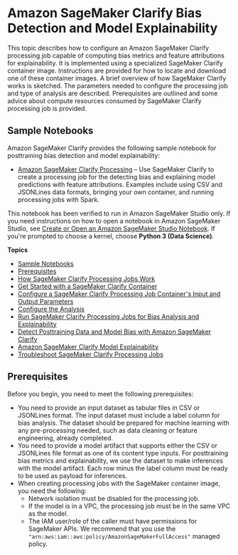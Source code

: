 # Amazon SageMaker Clarify Bias Detection and Model Explainability<a name="clarify-configure-processing-jobs"></a>

This topic describes how to configure an Amazon SageMaker Clarify processing job capable of computing bias metrics and feature attributions for explainability\. It is implemented using a specialized SageMaker Clarify container image\. Instructions are provided for how to locate and download one of these container images\. A brief overview of how SageMaker Clarify works is sketched\. The parameters needed to configure the processing job and type of analysis are described\. Prerequisites are outlined and some advice about compute resources consumed by SageMaker Clarify processing job is provided\.

## Sample Notebooks<a name="clarify-post-training-bias-model-explainability-sample-notebooks"></a>

Amazon SageMaker Clarify provides the following sample notebook for posttraining bias detection and model explainability:
+ [Amazon SageMaker Clarify Processing](https://sagemaker-examples.readthedocs.io/en/latest/sagemaker-clarify/index.html#sagemaker-clarify-processing) – Use SageMaker Clarify to create a processing job for the detecting bias and explaining model predictions with feature attributions\. Examples include using CSV and JSONLines data formats, bringing your own container, and running processing jobs with Spark\.

This notebook has been verified to run in Amazon SageMaker Studio only\. If you need instructions on how to open a notebook in Amazon SageMaker Studio, see [Create or Open an Amazon SageMaker Studio Notebook](notebooks-create-open.md)\. If you're prompted to choose a kernel, choose **Python 3 \(Data Science\)**\.

**Topics**
+ [Sample Notebooks](#clarify-post-training-bias-model-explainability-sample-notebooks)
+ [Prerequisites](#clarify-processing-job-configure-prerequisites)
+ [How SageMaker Clarify Processing Jobs Work](clarify-processing-job-configure-how-it-works.md)
+ [Get Started with a SageMaker Clarify Container](clarify-processing-job-configure-container.md)
+ [Configure a SageMaker Clarify Processing Job Container's Input and Output Parameters](clarify-processing-job-configure-parameters.md)
+ [Configure the Analysis](clarify-processing-job-configure-analysis.md)
+ [Run SageMaker Clarify Processing Jobs for Bias Analysis and Explainability](clarify-processing-job-run.md)
+ [Detect Posttraining Data and Model Bias with Amazon SageMaker Clarify](clarify-detect-post-training-bias.md)
+ [Amazon SageMaker Clarify Model Explainability](clarify-model-explainability.md)
+ [Troubleshoot SageMaker Clarify Processing Jobs](clarify-processing-job-run-troubleshooting.md)

## Prerequisites<a name="clarify-processing-job-configure-prerequisites"></a>

Before you begin, you need to meet the following prerequisites: 
+ You need to provide an input dataset as tabular files in CSV or JSONLines format\. The input dataset must include a label column for bias analysis\. The dataset should be prepared for machine learning with any pre\-processing needed, such as data cleaning or feature engineering, already completed\.
+ You need to provide a model artifact that supports either the CSV or JSONLines file format as one of its content type inputs\. For posttraining bias metrics and explainability, we use the dataset to make inferences with the model artifact\. Each row minus the label column must be ready to be used as payload for inferences\.
+ When creating processing jobs with the SageMaker container image, you need the following:
  + Network isolation must be disabled for the processing job\.
  + If the model is in a VPC, the processing job must be in the same VPC as the model\.
  + The IAM user/role of the caller must have permissions for SageMaker APIs\. We recommend that you use the `"arn:aws:iam::aws:policy/AmazonSageMakerFullAccess"` managed policy\.